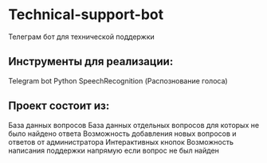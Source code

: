 # Technical-support-bot
Телеграм бот для технической поддержки
## Инструменты для реализации:
Telegram bot
Python
SpeechRecognition (Распознование голоса)

## Проект состоит из:
База данных вопросов
База данных отдельных вопросов для которых не было найдено ответа
Возможность добавления новых вопросов и ответов от администратора
Интерактивных кнопок
Возможность написания поддержки напрямую если вопрос не был найден
